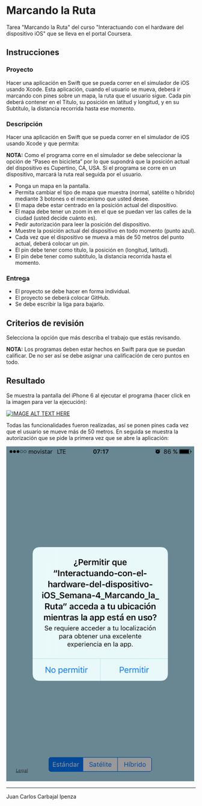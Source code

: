 # Marcando la Ruta
Tarea "Marcando la Ruta" del curso "Interactuando con el hardware del dispositivo iOS" que se lleva en el portal Coursera.
## Instrucciones
### Proyecto
Hacer una aplicación en Swift que se pueda correr en el simulador de iOS usando Xcode. Esta aplicación, cuando el usuario se mueva, deberá ir marcando con pines sobre un mapa, la ruta que el usuario sigue. Cada pin deberá contener en el Título, su posición en latitud y longitud, y en su Subtítulo, la distancia recorrida hasta ese momento.

### Descripción
Hacer una aplicación en Swift que se pueda correr en el simulador de iOS usando Xcode y que permita:

**NOTA:** Como el programa corre en el simulador se debe seleccionar la opción de “Paseo en bicicleta” por lo que supondrá que la posición actual del dispositivo es Cupertino, CA, USA. Si el programa se corre en un dispositivo, marcará la ruta real seguida por el usuario.

- Ponga un mapa en la pantalla.
- Permita cambiar el tipo de mapa que muestra (normal, satélite o híbrido) mediante 3 botones o el mecanismo que usted desee.
- El mapa debe estar centrado en la posición actual del dispositivo.
- El mapa debe tener un zoom in en el que se puedan ver las calles de la ciudad (usted decide cuánto es).
- Pedir autorización para leer la posición del dispositivo.
- Muestre la posición actual del dispositivo en todo momento (punto azul).
- Cada vez que el dispositivo se mueva a más de 50 metros del punto actual, deberá colocar un pin.
- El pin debe tener como título, la posición en (longitud, latitud).
- El pin debe tener como subtítulo, la distancia recorrida hasta el momento.
  
### Entrega
- El proyecto se debe hacer en forma individual.
- El proyecto se deberá colocar GitHub.
- Se debe escribir la liga para bajarlo.


## Criterios de revisión
Selecciona la opción que más describa el trabajo que estás revisando.

**NOTA:** Los programas deben estar hechos en Swift para que se puedan calificar. De no ser así se debe asignar una calificación de cero puntos en todo.

## Resultado
Se muestra la pantalla del iPhone 6 al ejecutar el programa (hacer click en la imagen para ver la ejecución):

[![IMAGE ALT TEXT HERE](https://img.youtube.com/vi//0.jpg)](https://www.youtube.com/watch?v= "Marcando la Ruta")

Todas las funcionalidades fueron realizadas, así se ponen pines cada vez que el usuario se mueve más de 50 metros. En seguida se muestra la autorización que se pide la primera vez que se abre la aplicación:

<img src="./images/autorizacion.png" width="500">

***
Juan Carlos Carbajal Ipenza
